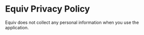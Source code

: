# Equiv Privacy Policy

Equiv does not collect any personal information when you use the application.
